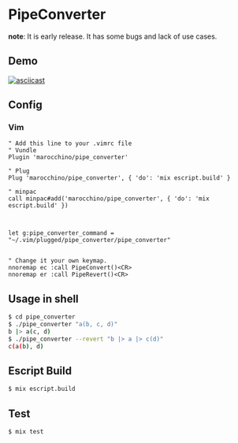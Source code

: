 # PipeConverter

**note**: It is early release. It has some bugs and lack of use cases.

## Demo

[![asciicast](https://asciinema.org/a/7345c7n8th9jdbq4n39lrb409.png)](https://asciinema.org/a/7345c7n8th9jdbq4n39lrb409)

## Config

### Vim

```viml
" Add this line to your .vimrc file
" Vundle
Plugin 'marocchino/pipe_converter'

" Plug
Plug 'marocchino/pipe_converter', { 'do': 'mix escript.build' }

" minpac
call minpac#add('marocchino/pipe_converter', { 'do': 'mix escript.build' })



let g:pipe_converter_command = "~/.vim/plugged/pipe_converter/pipe_converter"


" Change it your own keymap.
nnoremap ec :call PipeConvert()<CR>
nnoremap er :call PipeRevert()<CR>
```

## Usage in shell

```bash
$ cd pipe_converter
$ ./pipe_converter "a(b, c, d)"
b |> a(c, d)
$ ./pipe_converter --revert "b |> a |> c(d)"
c(a(b), d)
```

## Escript Build

```bash
$ mix escript.build
```

## Test

```bash
$ mix test
```
